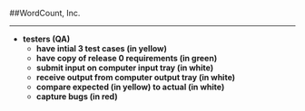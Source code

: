 <!-- .slide: data-background="resources/footer.svg" data-background-size="contain" data-background-position="bottom"  -->

##WordCount, Inc.
- - -
* **testers (QA)**
  * **have intial 3 test cases (in yellow)**  <!-- .element: style="color:maroon" -->
  * **have copy of release 0 requirements (in green)**  <!-- .element: style="color:maroon" -->
  * **submit input on computer input tray (in white)**  <!-- .element: style="color:maroon" -->
  * **receive output from computer output tray (in white)**  <!-- .element: style="color:maroon" -->
  * **compare expected (in yellow) to actual (in white)**  <!-- .element: style="color:maroon" -->
  * **capture bugs (in red)**  <!-- .element: style="color:maroon" -->

<aside class="notes">
  <p>
  </p>
  <p>
  </p>
</aside>
